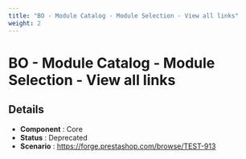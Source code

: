 ```yaml
---
title: "BO - Module Catalog - Module Selection - View all links"
weight: 2
---
```


# BO - Module Catalog - Module Selection - View all links
## Details
* **Component** : Core
* **Status** : Deprecated
* **Scenario** : https://forge.prestashop.com/browse/TEST-913
